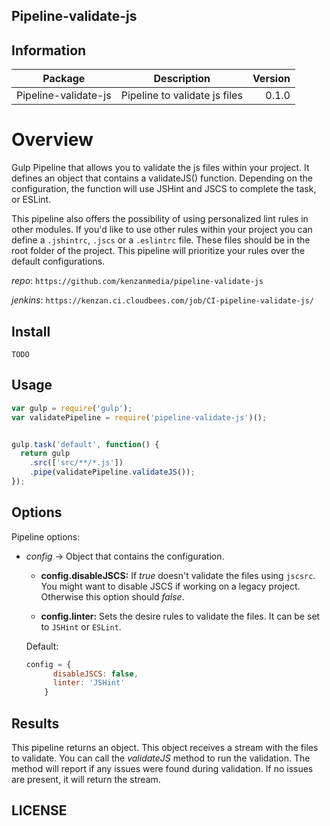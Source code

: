 ## Pipeline-validate-js


## Information

| Package       | Description   | Version|
| ------------- |:-------------:| -----:|
| Pipeline-validate-js| Pipeline to validate js files | 0.1.0 |

# Overview

Gulp Pipeline that allows you to validate the js files within your project. It defines an object that contains a validateJS() function. Depending on the configuration, the function will use JSHint and JSCS to complete the task, or ESLint.

This pipeline also offers the possibility of using personalized lint rules in other modules. If you'd like to use other rules within your project you can define a `.jshintrc`, `.jscs` or a `.eslintrc` file. These files should be in the root folder of the project. This pipeline will prioritize your rules over the default configurations.

_repo_: `https://github.com/kenzanmedia/pipeline-validate-js`

_jenkins_: `https://kenzan.ci.cloudbees.com/job/CI-pipeline-validate-js/`

## Install
`TODO`

## Usage
```javascript
var gulp = require('gulp');
var validatePipeline = require('pipeline-validate-js')();


gulp.task('default', function() {
  return gulp
    .src(['src/**/*.js'])
    .pipe(validatePipeline.validateJS());
});
```

## Options

Pipeline options:
* _config_ -> Object that contains the configuration.

    + __config.disableJSCS:__ If _true_ doesn't validate the files using `jscsrc`. You might want to disable JSCS if working on a legacy project. Otherwise this option should _false_.

    + __config.linter:__ Sets the desire rules to validate the files. It can be set to `JSHint` or `ESLint`.


  Default:
  ```javascript
  config = {
        disableJSCS: false,
        linter: 'JSHint'  
      }
  ```  

## Results

This pipeline returns an object. This object receives a stream with the files to validate. You can call the _validateJS_ method to run the validation. The method will report if any issues were found during validation. If no issues are present, it will return the stream.


## LICENSE
